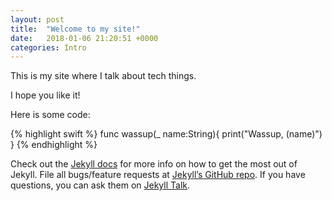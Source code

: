 ```yaml
---
layout: post
title:  "Welcome to my site!"
date:   2018-01-06 21:20:51 +0000
categories: Intro
---
```

This is my site where I talk about tech things.

I hope you like it!

Here is some code:

{% highlight swift %}
func wassup(_ name:String){
  print("Wassup, \(name)")
}
{% endhighlight %}

Check out the [Jekyll docs][jekyll-docs] for more info on how to get the most out of Jekyll. File all bugs/feature requests at [Jekyll’s GitHub repo][jekyll-gh]. If you have questions, you can ask them on [Jekyll Talk][jekyll-talk].

[jekyll-docs]: https://jekyllrb.com/docs/home
[jekyll-gh]:   https://github.com/jekyll/jekyll
[jekyll-talk]: https://talk.jekyllrb.com/

